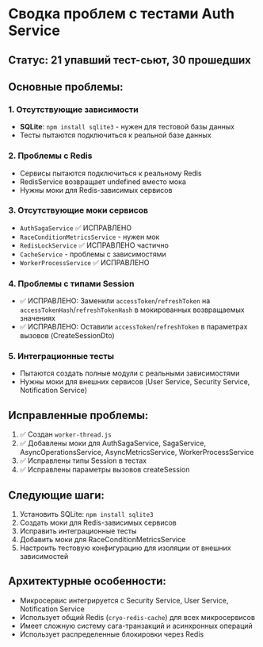 # Сводка проблем с тестами Auth Service

## Статус: 21 упавший тест-сьют, 30 прошедших

## Основные проблемы:

### 1. Отсутствующие зависимости
- **SQLite**: `npm install sqlite3` - нужен для тестовой базы данных
- Тесты пытаются подключиться к реальной базе данных

### 2. Проблемы с Redis
- Сервисы пытаются подключиться к реальному Redis
- RedisService возвращает undefined вместо мока
- Нужны моки для Redis-зависимых сервисов

### 3. Отсутствующие моки сервисов
- `AuthSagaService` ✅ ИСПРАВЛЕНО
- `RaceConditionMetricsService` - нужен мок
- `RedisLockService` ✅ ИСПРАВЛЕНО частично
- `CacheService` - проблемы с зависимостями
- `WorkerProcessService` ✅ ИСПРАВЛЕНО

### 4. Проблемы с типами Session
- ✅ ИСПРАВЛЕНО: Заменили `accessToken`/`refreshToken` на `accessTokenHash`/`refreshTokenHash` в мокированных возвращаемых значениях
- ✅ ИСПРАВЛЕНО: Оставили `accessToken`/`refreshToken` в параметрах вызовов (CreateSessionDto)

### 5. Интеграционные тесты
- Пытаются создать полные модули с реальными зависимостями
- Нужны моки для внешних сервисов (User Service, Security Service, Notification Service)

## Исправленные проблемы:
1. ✅ Создан `worker-thread.js`
2. ✅ Добавлены моки для AuthSagaService, SagaService, AsyncOperationsService, AsyncMetricsService, WorkerProcessService
3. ✅ Исправлены типы Session в тестах
4. ✅ Исправлены параметры вызовов createSession

## Следующие шаги:
1. Установить SQLite: `npm install sqlite3`
2. Создать моки для Redis-зависимых сервисов
3. Исправить интеграционные тесты
4. Добавить моки для RaceConditionMetricsService
5. Настроить тестовую конфигурацию для изоляции от внешних зависимостей

## Архитектурные особенности:
- Микросервис интегрируется с Security Service, User Service, Notification Service
- Использует общий Redis (`cryo-redis-cache`) для всех микросервисов
- Имеет сложную систему сага-транзакций и асинхронных операций
- Использует распределенные блокировки через Redis
